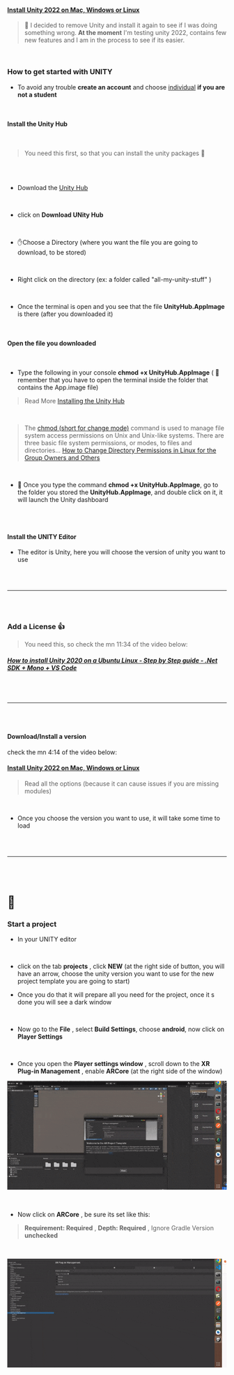 #### [Install Unity 2022 on Mac, Windows or Linux](https://www.youtube.com/watch?v=xgRNdGuDRbw)

> 🔴 I decided to remove Unity and install it again to see if I was doing something wrong. **At the moment** I'm testing unity 2022, contains few new features and I am in the process to see if its easier.

<br>

### How to get started with UNITY

- To avoid any trouble **create an account** and choose <u>individual</u> **if you are not a student**

<br>

#### Install the Unity Hub

<br>

> You need this first, so that you can install the unity packages 👾

<br>

<br>

- Download the [ Unity Hub](https://unity3d.com/get-unity/download)

<br>

- click on **Download UNity Hub**

<br>

- ✋Choose a Directory (where you want the file you are going to download, to be stored)

<br>

- Right click on the directory (ex: a folder called "all-my-unity-stuff" )

<br>

- Once the terminal is open and you see that the file **UnityHub.AppImage** is there (after you downloaded it)

<br>

#### Open the file you downloaded

<br>

- Type the following in your console **chmod +x UnityHub.AppImage** ( 🔴 remember that you have to open the terminal inside the folder that contains the App.image file)

> Read More [Installing the Unity Hub](https://docs.unity3d.com/es/2019.4/Manual/GettingStartedInstallingHub.html)

<br>

> The [chmod (short for change mode)](https://cets.seas.upenn.edu/answers/chmod.html) command is used to manage file system access permissions on Unix and Unix-like systems. There are three basic file system permissions, or modes, to files and directories... [How to Change Directory Permissions in Linux for the Group Owners and Others](https://www.pluralsight.com/blog/it-ops/linux-file-permissions)

<br>

- 🌈 Once you type the command **chmod +x UnityHub.AppImage**, go to the folder you stored the **UnityHub.AppImage**, and double click on it, it will launch the Unity dashboard

<br>
<br>

#### Install the UNITY Editor

- The editor is Unity, here you will choose the version of unity you want to use

<br>
<br>

---

<br>
<br>

### Add a License 👍

> You need this, so check the mn 11:34 of the video below:

##### [How to install Unity 2020 on a Ubuntu Linux - Step by Step guide - .Net SDK + Mono + VS Code](https://www.youtube.com/watch?v=ACo03HTwGiU)

<br>
<br>

---

<br>
<br>

#### Download/Install a version

check the mn 4:14 of the video below:

#### [Install Unity 2022 on Mac, Windows or Linux](https://www.youtube.com/watch?v=xgRNdGuDRbw)

> Read all the options (because it can cause issues if you are missing modules)

<br>

- Once you choose the version you want to use, it will take some time to load

<br>
<br>

---

<br>
<br>

# 🌈

### Start a project

- In your UNITY editor

<br>

- click on the tab **projects** , click **NEW** (at the right side of button, you will have an arrow, choose the unity version you want to use for the new project template you are going to start)

- Once you do that it will prepare all you need for the project, once it s done you will see a dark window

<br>

- Now go to the **File** , select **Build Settings**, choose **android**, now click on **Player Settings**

<br>

- Once you open the **Player settings window** , scroll down to the **XR Plug-in Management** , enable **ARCore** (at the right side of the window)

[<img src="./read-img/nuilding-settings-0.gif"/>]()

<br>

- Now click on **ARCore** , be sure its set like this:

> **Requirement: Required** , **Depth: Required** , Ignore Gradle Version **unchecked**

<br>

[<img src="./read-img/ARCore-setup.gif"/>]()

<br>

<!--



##### Basic set up

- I will explain later

[<img src="./read-img/basic-settings.gif"/>]()

<br>
<br>

#### Package Manager

- Go to **window** and click on package manager

<br>
<br>

---

<br>
<br>

#### The image tracker

```javascript
// DEFAULT
//
using System.Collections;
using System.Collections.Generic;
using UnityEngine;

public class PlaceTrackImage : MonoBehaviour
{
    // Start is called before the first frame update
    void Start()
    {

    }

    // Update is called once per frame
    void Update()
    {

    }
}


```


 -->
